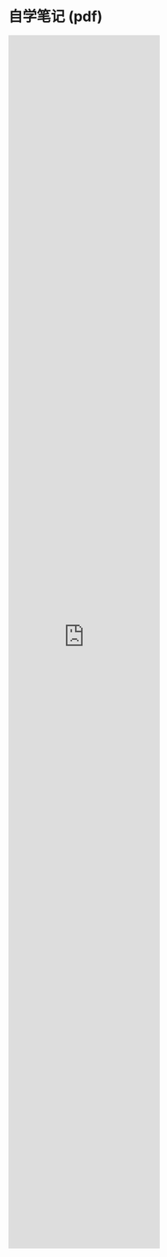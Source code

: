 # 自学笔记 (pdf)

<iframe width=“100%” height="2400" src="https://www.docdroid.net/yQ3ijPZ/linux-commandline.pdf" frameborder="0" allowtransparency allowfullscreen></iframe>

